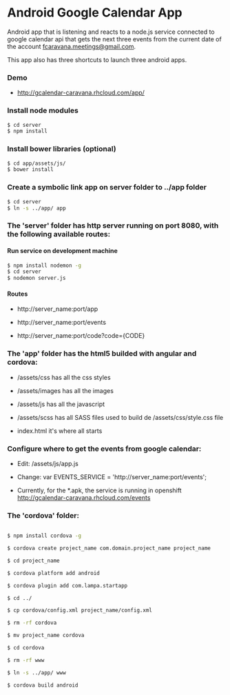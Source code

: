# Android Google Calendar App

Android app that is listening and reacts to a node.js service connected to google calendar api that gets the next three events from the current date of the account fcaravana.meetings@gmail.com. 

This app also has three shortcuts to launch three android apps.

### Demo

* http://gcalendar-caravana.rhcloud.com/app/

### Install node modules

```sh
$ cd server
$ npm install
```

### Install bower libraries (optional)

```sh
$ cd app/assets/js/
$ bower install
```

### Create a symbolic link app on server folder to ../app folder

```sh
$ cd server
$ ln -s ../app/ app
```

### The 'server' folder has http server running on port 8080, with the following available routes:

#### Run service on development machine

```sh
$ npm install nodemon -g
$ cd server
$ nodemon server.js
```

#### Routes

* http://server_name:port/app

* http://server_name:port/events

* http://server_name:port/code?code={CODE}

### The 'app' folder has the html5 builded with angular and cordova:

* /assets/css has all the css styles

* /assets/images has all the images

* /assets/js has all the javascript

* /assets/scss has all SASS files used to build de /assets/css/style.css file

* index.html it's where all starts

### Configure where to get the events from google calendar:

* Edit: /assets/js/app.js

* Change: var EVENTS_SERVICE = 'http://server_name:port/events';

* Currently, for the *.apk, the service is running in openshift http://gcalendar-caravana.rhcloud.com/events

### The 'cordova' folder:

```sh

$ npm install cordova -g

$ cordova create project_name com.domain.project_name project_name

$ cd project_name

$ cordova platform add android

$ cordova plugin add com.lampa.startapp

$ cd ../

$ cp cordova/config.xml project_name/config.xml

$ rm -rf cordova

$ mv project_name cordova

$ cd cordova

$ rm -rf www

$ ln -s ../app/ www

$ cordova build android

```
